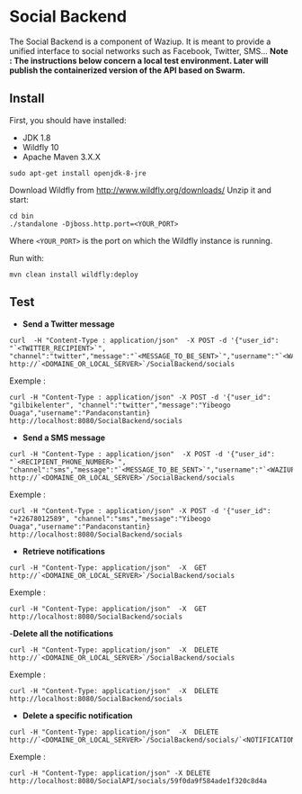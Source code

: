 
Social Backend
==============

The Social Backend is a component of Waziup.
It is meant to provide a unified interface to social networks such as Facebook, Twitter, SMS...
**Note  : The instructions below concern a local test environment. Later will publish the containerized version of the API based on Swarm.**


Install
-------

First, you should have installed:
- JDK 1.8
- Wildfly 10
- Apache Maven 3.X.X

```
sudo apt-get install openjdk-8-jre
```
Download Wildfly from http://www.wildfly.org/downloads/
Unzip it and start:
```
cd bin
./standalone -Djboss.http.port=<YOUR_PORT>
```
Where `<YOUR_PORT>` is the port on which the Wildfly instance is running.

Run with:
```
mvn clean install wildfly:deploy
```


Test
-----

- **Send a Twitter message**

```
curl  -H "Content-Type : application/json"  -X POST -d '{"user_id": "`<TWITTER_RECIPIENT>`", "channel":"twitter","message":"`<MESSAGE_TO_BE_SENT>`","username":"`<WAZIUP_USER_CONNECTED>`"} http://`<DOMAINE_OR_LOCAL_SERVER>`/SocialBackend/socials
```

Exemple :
```
curl -H "Content-Type : application/json" -X POST -d '{"user_id": "gilbikelenter", "channel":"twitter","message":"Yibeogo Ouaga","username":"Pandaconstantin} http://localhost:8080/SocialBackend/socials
```


- **Send a SMS message**

```
curl -H "Content-Type : application/json"  -X POST -d '{"user_id": "`<RECIPIENT_PHONE_NUMBER>`", "channel":"sms","message":"`<MESSAGE_TO_BE_SENT>`","username":"`<WAZIUP_USER_CONNECTED>`"} http://`<DOMAINE_OR_LOCAL_SERVER>`/SocialBackend/socials
```

Exemple :
```
curl -H "Content-Type : application/json" -X POST -d '{"user_id": "+22678012589", "channel":"sms","message":"Yibeogo Ouaga","username":"Pandaconstantin} http://localhost:8080/SocialBackend/socials
```

- **Retrieve notifications**

```
curl -H "Content-Type: application/json"  -X  GET   http://`<DOMAINE_OR_LOCAL_SERVER>`/SocialBackend/socials

```
Exemple : 

```
curl -H "Content-Type: application/json"  -X  GET   http://localhost:8080/SocialBackend/socials

```

-**Delete all the notifications**


```
curl -H "Content-Type: application/json"  -X  DELETE   http://`<DOMAINE_OR_LOCAL_SERVER>`/SocialBackend/socials

```

Exemple : 

```
curl -H "Content-Type: application/json"  -X  DELETE   http://localhost:8080/SocialBackend/socials

```


- **Delete a specific notification**

```
curl -H "Content-Type: application/json"  -X  DELETE   http://`<DOMAINE_OR_LOCAL_SERVER>`/SocialBackend/socials/`<NOTIFICATION_ID>`

```
Exemple :

```
curl -H "Content-Type: application/json" -X DELETE  http://localhost:8080/SocialAPI/socials/59f0da9f584ade1f320c8d4a

```

